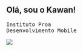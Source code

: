 ## Olá, sou o Kawan!
<kbd>Instituto Proa </kbd><br>
<kbd>Desenvolvimento Mobile <kbd><br>
<div>
  <img src= "https://github-readme-stats.vercel.app/api?username=KawanTurchiai)](https://github.com/anuraghazra/github-readme-stats)" />
</div>


<!--
**KawanTurchiai/KawanTurchiai** is a ✨ _special_ ✨ repository because its `README.md` (this file) appears on your GitHub profile.

Here are some ideas to get you started:

- 🔭 I’m currently working on ...
- 🌱 I’m currently learning ...
- 👯 I’m looking to collaborate on ...
- 🤔 I’m looking for help with ...
- 💬 Ask me about ...
- 📫 How to reach me: ...
- 😄 Pronouns: ...
- ⚡ Fun fact: ...
-->
